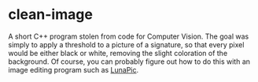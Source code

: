 # clean-image

A short C++ program stolen from code for Computer Vision. The goal was simply to apply a threshold to a picture of a signature, so that every pixel would be either black or white, removing the slight coloration of the background. Of course, you can probably figure out how to do this with an image editing program such as [LunaPic](http://www.lunapic.com/).



